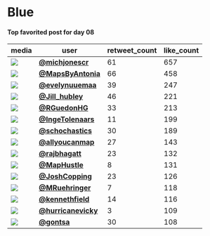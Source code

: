 # Blue

#### Top favorited post for day 08
| media                                                            | user                                                                                 |   retweet_count |   like_count |
|------------------------------------------------------------------|--------------------------------------------------------------------------------------|-----------------|--------------|
| ![](https://pbs.twimg.com/media/FDiLqMMWYAYdHV2.jpg)             | **[@michjonescr](https://twitter.com/michjonescr/status/1457747491705688065)**       |              61 |          657 |
| ![](https://pbs.twimg.com/media/FDp75W0WUAIAt1P.jpg)             | **[@MapsByAntonia](https://twitter.com/MapsByAntonia/status/1457613657802694656)**   |              66 |          458 |
| ![](https://pbs.twimg.com/media/FDqXLxaX0AAZ-fc.jpg)             | **[@evelynuuemaa](https://twitter.com/evelynuuemaa/status/1457644092255518721)**     |              39 |          247 |
| ![](https://pbs.twimg.com/media/FDoV6wZXoAAnhxP.jpg)             | **[@Jill_hubley](https://twitter.com/Jill_hubley/status/1457501651485483012)**       |              46 |          221 |
| ![](https://pbs.twimg.com/media/FDppGl_WQAASyBV.jpg)             | **[@RGuedonHG](https://twitter.com/RGuedonHG/status/1457592994513801218)**           |              33 |          213 |
| ![](https://pbs.twimg.com/media/FDrCY2IWEAU0gkm.jpg)             | **[@IngeTolenaars](https://twitter.com/IngeTolenaars/status/1457691195556175874)**   |              11 |          199 |
| ![](https://pbs.twimg.com/media/FDrZtaDWUAU3lFy.jpg)             | **[@schochastics](https://twitter.com/schochastics/status/1457718567156211723)**     |              30 |          189 |
| ![](https://pbs.twimg.com/tweet_video_thumb/FDsyUQrWUA4r54m.jpg) | **[@allyoucanmap](https://twitter.com/allyoucanmap/status/1457815023464685573)**     |              27 |          143 |
| ![](https://pbs.twimg.com/media/FDrSbRlVEAo6xJJ.jpg)             | **[@rajbhagatt](https://twitter.com/rajbhagatt/status/1457709850578718723)**         |              23 |          132 |
| ![](https://pbs.twimg.com/media/FDss08uVgAAS-_a.jpg)             | **[@MapHustle](https://twitter.com/MapHustle/status/1457808222258040833)**           |               8 |          131 |
| ![](https://pbs.twimg.com/media/FDs-Jo_XoAYLXha.jpg)             | **[@JoshCopping](https://twitter.com/JoshCopping/status/1457827843476496387)**       |              23 |          126 |
| ![](https://pbs.twimg.com/media/FDrOIIOWQAUWjv_.jpg)             | **[@MRuehringer](https://twitter.com/MRuehringer/status/1457724601266364429)**       |               7 |          118 |
| ![](https://pbs.twimg.com/media/FDrjXM4UYAQTTWm.jpg)             | **[@kennethfield](https://twitter.com/kennethfield/status/1457727419570221062)**     |              14 |          116 |
| ![](https://pbs.twimg.com/media/FDpFTwzXIAEIZgB.jpg)             | **[@hurricanevicky](https://twitter.com/hurricanevicky/status/1457553850584424455)** |               3 |          109 |
| ![](https://pbs.twimg.com/media/FDs5XYAX0AMolSv.jpg)             | **[@gontsa](https://twitter.com/gontsa/status/1457822342495801352)**                 |              30 |          108 |
 
